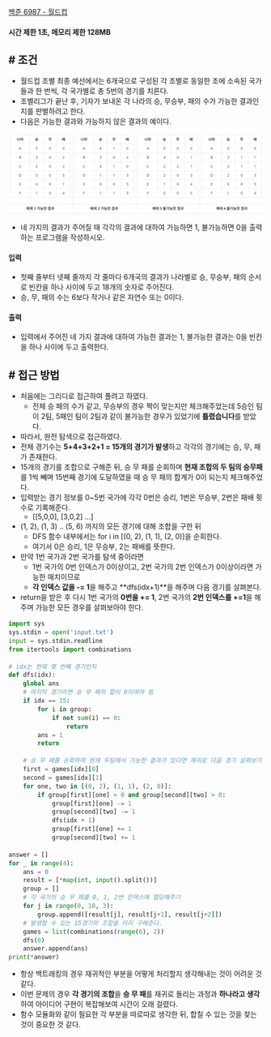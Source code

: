 
[백준 6987 - 월드컵](https://www.acmicpc.net/problem/6987)

#### **시간 제한 1초, 메모리 제한 128MB**

## **# 조건**

- 월드컵 조별 최종 예선에서는 6개국으로 구성된 각 조별로 동일한 조에 소속된 국가들과 한 번씩, 각 국가별로 총 5번의 경기를 치른다. 
- 조별리그가 끝난 후, 기자가 보내온 각 나라의 승, 무승부, 패의 수가 가능한 결과인지를 판별하려고 한다. 
- 다음은 가능한 결과와 가능하지 않은 결과의 예이다.

![](assets/Pasted%20image%2020230912052511.png)

- 네 가지의 결과가 주어질 때 각각의 결과에 대하여 가능하면 1, 불가능하면 0을 출력하는 프로그램을 작성하시오.

#### **입력**
- 첫째 줄부터 넷째 줄까지 각 줄마다 6개국의 결과가 나라별로 승, 무승부, 패의 순서로 빈칸을 하나 사이에 두고 18개의 숫자로 주어진다. 
- 승, 무, 패의 수는 6보다 작거나 같은 자연수 또는 0이다.

#### **출력**
- 입력에서 주어진 네 가지 결과에 대하여 가능한 결과는 1, 불가능한 결과는 0을 빈칸을 하나 사이에 두고 출력한다.

## **# 접근 방법**

- 처음에는 그리디로 접근하여 풀려고 하였다.
	- 전체 승 패의 수가 같고, 무승부의 경우 짝이 맞는지만 체크해주었는데 5승인 팀이 2팀, 5패인 팀이 2팀과 같이 불가능한 경우가 있었기에 **틀렸습니다**를 받았다.
- 따라서, 완전 탐색으로 접근하였다.
- 전체 경기수는 **5+4+3+2+1 = 15개의 경기가 발생**하고 각각의 경기에는 승, 무, 패가 존재한다.
- 15개의 경기를 조합으로 구해준 뒤, 승 무 패를 순회하며 **현재 조합의 두 팀의 승무패**를 1씩 빼며 15번째 경기에 도달하였을 때 승 무 패의 합계가 0이 되는지 체크해주었다.
- 입력받는 경기 정보를 0~5번 국가에 각각 0번은 승리, 1번은 무승부, 2번은 패배 횟수로 기록해준다.
	- [[5,0,0], [3,0,2] ...]
- (1, 2), (1, 3) .. (5, 6) 까지의 모든 경기에 대해 조합을 구한 뒤
	- DFS 함수 내부에서는 for i in [(0, 2), (1, 1), (2, 0)]을 순회한다.
	- 여기서 0은 승리, 1은 무승부, 2는 패배를 뜻한다.
- 만약 1번 국가과 2번 국가를 탐색 중이라면
	- 1번 국가의 0번 인덱스가 0이상이고, 2번 국가의 2번 인덱스가 0이상이라면 가능한 매치이므로
	- **각 인덱스 값을 -= 1**을 해주고 **dfs(idx+1)**을 해주며 다음 경기를 살펴본다.
- return을 받은 후 다시 1번 국가의 **0번을 += 1**, 2번 국가의 **2번 인덱스를 +=1**을 해주며 가능한 모든 경우를 살펴보아야 한다.

```python
import sys  
sys.stdin = open('input.txt')  
input = sys.stdin.readline  
from itertools import combinations  
  
# idx는 현재 몇 번쨰 경기인지  
def dfs(idx):  
    global ans  
    # 마지막 경기라면 승 무 패의 합이 0이여야 됨  
    if idx == 15:  
        for i in group:  
            if not sum(i) == 0:  
                return  
        ans = 1  
        return  
  
    # 승 무 패를 순회하며 현재 두팀에서 가능한 결과가 있다면 재귀로 다음 경기 살펴보기  
    first = games[idx][0]  
    second = games[idx][1]  
    for one, two in [(0, 2), (1, 1), (2, 0)]:  
        if group[first][one] > 0 and group[second][two] > 0:  
            group[first][one] -= 1  
            group[second][two] -= 1  
            dfs(idx + 1)  
            group[first][one] += 1  
            group[second][two] += 1  
  
answer = []  
for _ in range(4):  
    ans = 0  
    result = [*map(int, input().split())]  
    group = []  
    # 각 국가의 승 무 패를 0, 1, 2번 인덱스에 할당해주기  
    for j in range(0, 18, 3):  
        group.append([result[j], result[j+1], result[j+2]])  
    # 발생할 수 있는 15경기의 조합을 미리 구해준다.  
    games = list(combinations(range(6), 2))  
    dfs(0)  
    answer.append(ans)  
print(*answer)
```

- 항상 백트래킹의 경우 재귀적인 부분을 어떻게 처리할지 생각해내는 것이 어려운 것 같다.
- 이번 문제의 경우 **각 경기의 조합**을 **승 무 패**를 재귀로 돌리는 과정과 **하나라고 생각**하여 아이디어 구현이 복잡해보여 시간이 오래 걸렸다.
- 함수 모듈화와 같이 필요한 각 부분을 따로따로 생각한 뒤, 합칠 수 있는 것을 찾는 것이 중요한 것 같다.